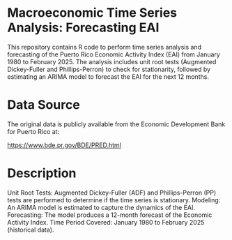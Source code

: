 # Macroeconomic Time Series Analysis: Forecasting EAI

This repository contains R code to perform time series analysis and forecasting of the Puerto Rico Economic Activity Index (EAI) from January 1980 to February 2025. The analysis includes unit root tests (Augmented Dickey-Fuller and Phillips-Perron) to check for stationarity, followed by estimating an ARIMA model to forecast the EAI for the next 12 months.

# Data Source

The original data is publicly available from the Economic Development Bank for Puerto Rico at:

https://www.bde.pr.gov/BDE/PRED.html

# Description

Unit Root Tests: Augmented Dickey-Fuller (ADF) and Phillips-Perron (PP) tests are performed to determine if the time series is stationary.
Modeling: An ARIMA model is estimated to capture the dynamics of the EAI.
Forecasting: The model produces a 12-month forecast of the Economic Activity Index.
Time Period Covered: January 1980 to February 2025 (historical data).

